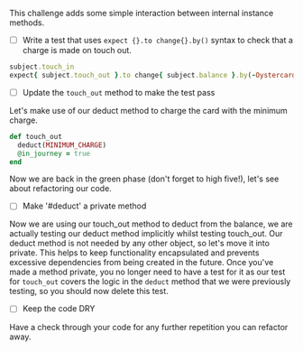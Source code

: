 This challenge adds some simple interaction between internal instance methods.
- [ ] Write a test that uses `expect {}.to change{}.by()` syntax to check that a charge is made on touch out.

```ruby
subject.touch_in
expect{ subject.touch_out }.to change{ subject.balance }.by(-Oystercard::MINIMUM_CHARGE)
```
- [ ] Update the `touch_out` method to make the test pass

Let's make use of our deduct method to charge the card with the minimum charge.

```ruby
def touch_out
  deduct(MINIMUM_CHARGE)
  @in_journey = true
end
```

Now we are back in the green phase (don't forget to high five!), let's see about refactoring our code.

- [ ] Make '#deduct' a private method

Now we are using our touch_out method to deduct from the balance, we are actually testing our deduct method implicitly whilst testing touch_out. Our deduct method is not needed by any other object, so let's move it into private. This helps to keep functionality encapsulated and prevents excessive dependencies from being created in the future. Once you've made a method private, you no longer need to have a test for it as our test for `touch_out` covers the logic in the `deduct` method that we were previously testing, so you should now delete this test.

- [ ] Keep the code DRY

Have a check through your code for any further repetition you can refactor away.

